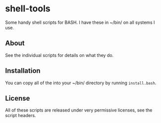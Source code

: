 # shell-tools
Some handy shell scripts for BASH. I have these in ~/bin/ on all systems I use.

## About
See the individual scripts for details on what they do.

## Installation
You can copy all of the into your ~/bin/ directory by running `install.bash`.

## License
All of these scripts are released under very permissive licenses, see the script headers.
